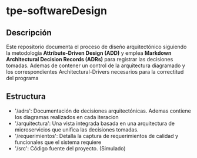 # tpe-softwareDesign

## Descripción
Este repositorio documenta el proceso de diseño arquitectónico siguiendo la metodología **Attribute-Driven Design (ADD)** y emplea **Markdown Architectural Decision Records (ADRs)** para registrar las decisiones tomadas. Ademas de contener un control de la arquitectura diagramado y los correspondientes Architectural-Drivers necesarios para la correctitud del programa

## Estructura
 - '/adrs': Documentación de decisiones arquitectónicas. Ademas contiene los diagramas realizados en cada iteracion
 - '/arquitectura': Una vista integrada basada en una arquitectura de microservicios que unifica las decisiones tomadas.
 - '/requerimientos': Detalla la captura de requerimientos de calidad y funcionales que el sistema requiere
 - '/src': Código fuente del proyecto. (Simulado)
